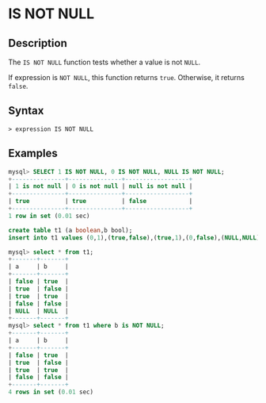 # **IS NOT NULL**

## **Description**

The `IS NOT NULL` function tests whether a value is not `NULL`.

If expression is `NOT NULL`, this function returns `true`. Otherwise, it returns `false`.

## **Syntax**

```
> expression IS NOT NULL
```

## **Examples**

```sql
mysql> SELECT 1 IS NOT NULL, 0 IS NOT NULL, NULL IS NOT NULL;
+---------------+---------------+------------------+
| 1 is not null | 0 is not null | null is not null |
+---------------+---------------+------------------+
| true          | true          | false            |
+---------------+---------------+------------------+
1 row in set (0.01 sec)
```

```sql
create table t1 (a boolean,b bool);
insert into t1 values (0,1),(true,false),(true,1),(0,false),(NULL,NULL);

mysql> select * from t1;
+-------+-------+
| a     | b     |
+-------+-------+
| false | true  |
| true  | false |
| true  | true  |
| false | false |
| NULL  | NULL  |
+-------+-------+
mysql> select * from t1 where b is NOT NULL;
+-------+-------+
| a     | b     |
+-------+-------+
| false | true  |
| true  | false |
| true  | true  |
| false | false |
+-------+-------+
4 rows in set (0.01 sec)
```
